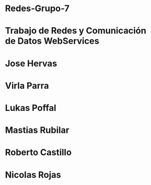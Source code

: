 # Redes-Grupo-7
# Trabajo de Redes y Comunicación de Datos WebServices
# Jose Hervas
# Virla Parra
# Lukas Poffal
# Mastias Rubilar
# Roberto Castillo
# Nicolas Rojas
